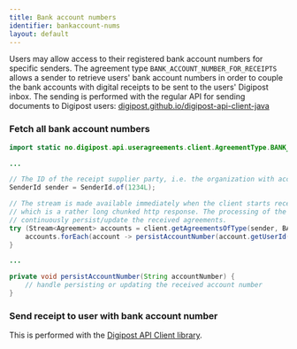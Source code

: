 ```yaml
---
title: Bank account numbers
identifier: bankaccount-nums
layout: default
---
```


Users may allow access to their registered bank account numbers for specific senders.  The agreement type `BANK_ACCOUNT_NUMBER_FOR_RECEIPTS` allows a sender
to retrieve users' bank account numbers in order to couple the bank accounts with digital receipts to be sent to the users' Digipost inbox.
 The sending is performed with the regular API for sending documents to Digipost users: [digipost.github.io/digipost-api-client-java](http://digipost.github.io/digipost-api-client-java/)



### Fetch all bank account numbers

```java
import static no.digipost.api.useragreements.client.AgreementType.BANK_ACCOUNT_NUMBER_FOR_RECEIPTS;

...

// The ID of the receipt supplier party, i.e. the organization with access to bank account numbers
SenderId sender = SenderId.of(1234L);

// The stream is made available immediately when the client starts receiving the response,
// which is a rather long chunked http response. The processing of the stream should
// continuously persist/update the received agreements.
try (Stream<Agreement> accounts = client.getAgreementsOfType(sender, BANK_ACCOUNT_NUMBER_FOR_RECEIPTS)) {
    accounts.forEach(account -> persistAccountNumber(account.getUserId().serialize()));
}

...

private void persistAccountNumber(String accountNumber) {
    // handle persisting or updating the received account number
}
```



### Send receipt to user with bank account number

This is performed with the [Digipost API Client library](http://digipost.github.io/digipost-api-client-java).

